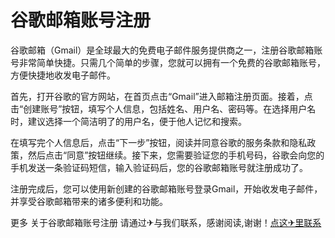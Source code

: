 # 谷歌邮箱账号注册

谷歌邮箱（Gmail）是全球最大的免费电子邮件服务提供商之一，注册谷歌邮箱账号非常简单快捷。只需几个简单的步骤，您就可以拥有一个免费的谷歌邮箱账号，方便快捷地收发电子邮件。

首先，打开谷歌的官方网站，在首页点击“Gmail”进入邮箱注册页面。接着，点击“创建账号”按钮，填写个人信息，包括姓名、用户名、密码等。在选择用户名时，建议选择一个简洁明了的用户名，便于他人记忆和搜索。

在填写完个人信息后，点击“下一步”按钮，阅读并同意谷歌的服务条款和隐私政策，然后点击“同意”按钮继续。接下来，您需要验证您的手机号码，谷歌会向您的手机发送一条验证码短信，输入验证码后，您的谷歌邮箱账号就注册成功了。

注册完成后，您可以使用新创建的谷歌邮箱账号登录Gmail，开始收发电子邮件，并享受谷歌邮箱带来的诸多便利和功能。

更多 关于谷歌邮箱账号注册 请通过✈与我们联系，感谢阅读,谢谢！[点这✈里联系](https://gg.k02.cc)